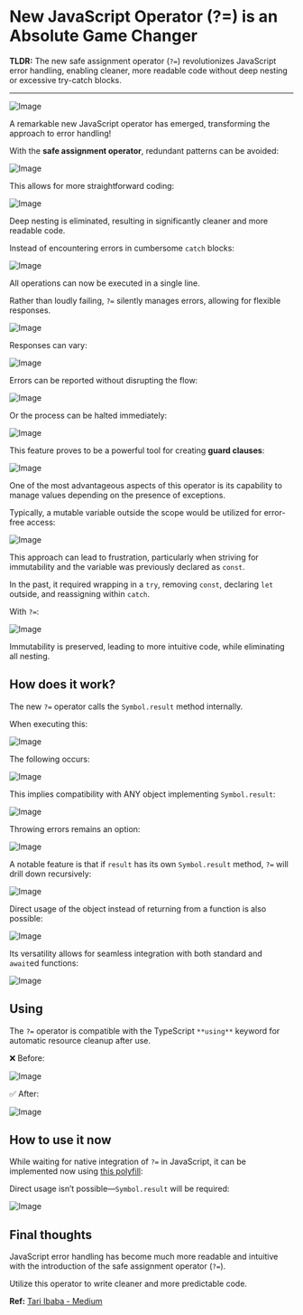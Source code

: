 # New JavaScript Operator (?=) is an Absolute Game Changer

**TLDR:** The new safe assignment operator (`?=`) revolutionizes JavaScript error handling, enabling cleaner, more readable code without deep nesting or excessive try-catch blocks.

---

![Image](https://miro.medium.com/v2/resize:fit:700/1*INT5dtKotyP0at13wyjJLg.png)

A remarkable new JavaScript operator has emerged, transforming the approach to error handling!

With the **safe assignment operator**, redundant patterns can be avoided:

![Image](https://miro.medium.com/v2/resize:fit:700/1*X6Uc4EocVsFhhrJEG7PrgA.png)

This allows for more straightforward coding:

![Image](https://miro.medium.com/v2/resize:fit:700/1*2jpy63Ip9VuXantyGZab6A.png)

Deep nesting is eliminated, resulting in significantly cleaner and more readable code.

Instead of encountering errors in cumbersome `catch` blocks:

![Image](https://miro.medium.com/v2/resize:fit:700/1*EVKpxdNMaJUkAgJ3kH_IVQ.png)

All operations can now be executed in a single line.

Rather than loudly failing, `?=` silently manages errors, allowing for flexible responses.

![Image](https://miro.medium.com/v2/resize:fit:700/1*LJe6O23yKkqj0rK5kZt5oA.png)

Responses can vary:

![Image](https://miro.medium.com/v2/resize:fit:700/1*4lyqFfUFTmhvTmJH2L0Ytg.png)

Errors can be reported without disrupting the flow:

![Image](https://miro.medium.com/v2/resize:fit:700/1*-PL0bV-VCYx0zYyq1vyjDQ.png)

Or the process can be halted immediately:

![Image](https://miro.medium.com/v2/resize:fit:700/1*vqFw2TEUxhj9yxl48aN4OQ.png)

This feature proves to be a powerful tool for creating **guard clauses**:

![Image](https://miro.medium.com/v2/resize:fit:700/1*iCaA9G1L03_q_3n7W8TJZA.png)

One of the most advantageous aspects of this operator is its capability to manage values depending on the presence of exceptions.

Typically, a mutable variable outside the scope would be utilized for error-free access:

![Image](https://miro.medium.com/v2/resize:fit:700/1*FVL4x2OmgInfuUDGFhVrqw.png)

This approach can lead to frustration, particularly when striving for immutability and the variable was previously declared as `const`.

In the past, it required wrapping in a `try`, removing `const`, declaring `let` outside, and reassigning within `catch`.

With `?=`:

![Image](https://miro.medium.com/v2/resize:fit:700/1*-us2-zeVKH7kFaY1j2EZkA.png)

Immutability is preserved, leading to more intuitive code, while eliminating all nesting.

## How does it work?

The new `?=` operator calls the `Symbol.result` method internally.

When executing this:

![Image](https://miro.medium.com/v2/resize:fit:700/1*prkF7TE8KrShjsPvcLo68g.png)

The following occurs:

![Image](https://miro.medium.com/v2/resize:fit:700/1*jREq4bDr7xUg5p96870njQ.png)

This implies compatibility with ANY object implementing `Symbol.result`:

![Image](https://miro.medium.com/v2/resize:fit:700/1*pW6pYx8KfPUaC9Hshwbk7g.png)

Throwing errors remains an option:

![Image](https://miro.medium.com/v2/resize:fit:700/1*qtw4yiduKZCQoKJIhmD-Iw.png)

A notable feature is that if `result` has its own `Symbol.result` method, `?=` will drill down recursively:

![Image](https://miro.medium.com/v2/resize:fit:700/1*zdM_LOKv2tMLIFalVXzXXg.png)

Direct usage of the object instead of returning from a function is also possible:

![Image](https://miro.medium.com/v2/resize:fit:700/1*TJOmkRDlHTo19rMOv574mg.png)

Its versatility allows for seamless integration with both standard and `await`ed functions:

![Image](https://miro.medium.com/v2/resize:fit:700/1*a86p3bkQLxYN-Jr1r_x2uw.png)

## Using

The `?=` operator is compatible with the TypeScript `**using**` keyword for automatic resource cleanup after use.

❌ Before:

![Image](https://miro.medium.com/v2/resize:fit:700/1*aCjhbCK6vDtSznPnHs4d3A.png)

✅ After:

![Image](https://miro.medium.com/v2/resize:fit:700/1*twidCIe_taxVej4OW8W61g.png)

## How to use it now

While waiting for native integration of `?=` in JavaScript, it can be implemented now using [this polyfill](https://github.com/arthurfiorette/proposal-safe-assignment-operator/blob/main/polyfill.js):

Direct usage isn’t possible—`Symbol.result` will be required:

![Image](https://miro.medium.com/v2/resize:fit:700/1*YrGctUYIIx4Mhu9sW3pLOw.png)

## Final thoughts

JavaScript error handling has become much more readable and intuitive with the introduction of the safe assignment operator (`?=`).

Utilize this operator to write cleaner and more predictable code.

**Ref:** [Tari Ibaba - Medium](https://medium.com/coding-beauty/new-javascript-operator-1e60dea05654)
